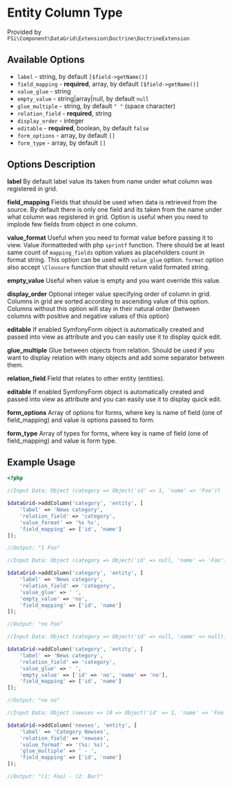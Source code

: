 # Entity Column Type #

Provided by ``FSi\Component\DataGrid\Extension\Doctrine\DoctrineExtension``

## Available Options ##

* ``label`` - string, by default ``[$field->getName()]``
* ``field_mapping`` - **required**, array, by default ``[$field->getName()]``
* ``value_glue`` - string
* ``empty_value`` - string|array|null, by default ``null``
* ``glue_multiple`` - string, by default ``" "`` (space character)
* ``relation_field`` - **required**, string
* ``display_order`` - integer
* ``editable`` - **required**, boolean, by default ``false``
* ``form_options`` - array, by default ``[]``
* ``form_type`` - array, by default ``[]``

## Options Description ##

**label** By default label value its taken from name under what column was registered in grid.

**field_mapping** Fields that should be used when data is retrieved from the source. By default there is only one
field and its taken from the name under what column was registered in grid.
Option is useful when you need to implode few fields from object in one column.

**value_format** Useful when you need to format value before passing it to view. Value iformatteded with php ``sprintf`` function. There should be at least same count of ``mapping_fields`` option
values as placeholders count in format string. This option can be used with ``value_glue`` option.
``format`` option also accept ``\Clousure`` function that should return valid formated string.

**empty_value** Useful when value is empty and you want override this value.

**display_order** Optional integer value specifying order of column in grid. Columns in grid are sorted according
  to ascending value of this option. Columns without this option will stay in their natural order (between columns with
  positive and negative values of this option)

**editable** If enabled SymfonyForm object is automatically created and passed into view as attribute and you can easily use it to display quick edit.

**glue_multiple** Glue between objects from relation. Should be used if you want to display relation with many objects and add some separator between them.

**relation_field** Field that relates to other entity (entities).

**editable** If enabled SymfonyForm object is automatically created and passed into view as attribute and you can easily use it to display quick edit.

**form_options** Array of options for forms, where key is name of field (one of field_mapping) and value is
options passed to form.

**form_type** Array of types for forms, where key is name of field (one of field_mapping) and value is form type.

## Example Usage ##

``` php
<?php

//Input Data: Object (category => Object('id' => 1, 'name' => 'Foo'))

$dataGrid->addColumn('category', 'entity', [
    'label' => 'News category',
    'relation_field' => 'category',
    'value_format' => '%s %s',
    'field_mapping' => ['id', 'name']
]);

//Output: "1 Foo"

//Input Data: Object (category => Object('id' => null, 'name' => 'Foo'))

$dataGrid->addColumn('category', 'entity', [
    'label' => 'News category',
    'relation_field' => 'category',
    'value_glue' => ' ',
    'empty_value' => 'no',
    'field_mapping' => ['id', 'name']
]);

//Output: "no Foo"

//Input Data: Object (category => Object('id' => null, 'name' => null))

$dataGrid->addColumn('category', 'entity', [
    'label' => 'News category',
    'relation_field' => 'category',
    'value_glue' => ' ',
    'empty_value' => ['id' => 'no', 'name' => 'no'],
    'field_mapping' => ['id', 'name']
]);

//Output: "no no"

//Input Data: Object (newses => [0 => Object('id' => 1, 'name' => 'Foo'), 1 => Object('id' => 2, 'name' => 'Bar')])

$dataGrid->addColumn('newses', 'entity', [
    'label' => 'Category Newses',
    'relation_field' => 'newses',
    'value_format' => '(%s: %s)',
    'glue_multiple' => ' - ',
    'field_mapping' => ['id', 'name']
]);

//Output: "(1: Foo) - (2: Bar)"
```

